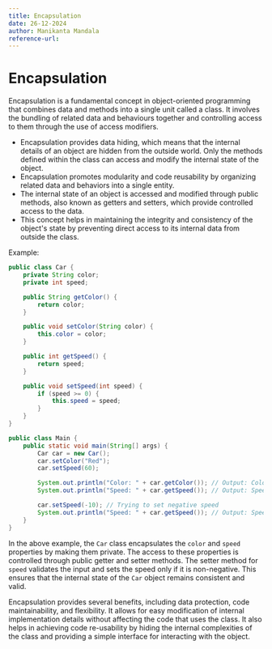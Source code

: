 ```yaml
---
title: Encapsulation
date: 26-12-2024
author: Manikanta Mandala
reference-url: 
---
```


# Encapsulation

Encapsulation is a fundamental concept in object-oriented programming that
combines data and methods into a single unit called a class. It involves the
bundling of related data and behaviours together and controlling access to them
through the use of access modifiers.

* Encapsulation provides data hiding, which means that the internal details of
  an object are hidden from the outside world. Only the methods defined within
  the class can access and modify the internal state of the object.
* Encapsulation promotes modularity and code reusability by organizing related
  data and behaviors into a single entity.
* The internal state of an object is accessed and modified through public
  methods, also known as getters and setters, which provide controlled access
  to the data.
* This concept helps in maintaining the integrity and consistency of the
  object's state by preventing direct access to its internal data from outside
  the class.

Example:
```java
public class Car {
    private String color;
    private int speed;

    public String getColor() {
        return color;
    }

    public void setColor(String color) {
        this.color = color;
    }

    public int getSpeed() {
        return speed;
    }

    public void setSpeed(int speed) {
        if (speed >= 0) {
            this.speed = speed;
        }
    }
}

public class Main {
    public static void main(String[] args) {
        Car car = new Car();
        car.setColor("Red");
        car.setSpeed(60);

        System.out.println("Color: " + car.getColor()); // Output: Color: Red
        System.out.println("Speed: " + car.getSpeed()); // Output: Speed: 60

        car.setSpeed(-10); // Trying to set negative speed
        System.out.println("Speed: " + car.getSpeed()); // Output: Speed: 60 (No change)
    }
}

```

In the above example, the `Car` class encapsulates the `color` and `speed`
properties by making them private. The access to these properties is controlled
through public getter and setter methods. The setter method for `speed`
validates the input and sets the speed only if it is non-negative. This ensures
that the internal state of the `Car` object remains consistent and valid.

Encapsulation provides several benefits, including data protection, code
maintainability, and flexibility. It allows for easy modification of internal
implementation details without affecting the code that uses the class. It also
helps in achieving code re-usability by hiding the internal complexities of the
class and providing a simple interface for interacting with the object.
